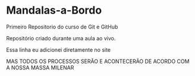 # Mandalas-a-Bordo 
 Primeiro Repositorio do curso de Git e GitHub

 Repositório criado durante uma aula ao vivo.

Essa linha eu adicionei diretamente no site


 MAS TODOS OS PROCESSOS SERÃO E ACONTECERÃO DE ACORDO COM A NOSSA MASSA MILENAR 
